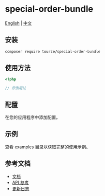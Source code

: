 # special-order-bundle

[English](README.md) | [中文](README.zh-CN.md)



## 安装

```bash
composer require tourze/special-order-bundle
```

## 使用方法

```php
<?php

// 示例用法
```

## 配置

在您的应用程序中添加配置。

## 示例

查看 examples 目录以获取完整的使用示例。

## 参考文档

- [文档](docs/)
- [API 参考](docs/api.md)
- [更新日志](CHANGELOG.md)
